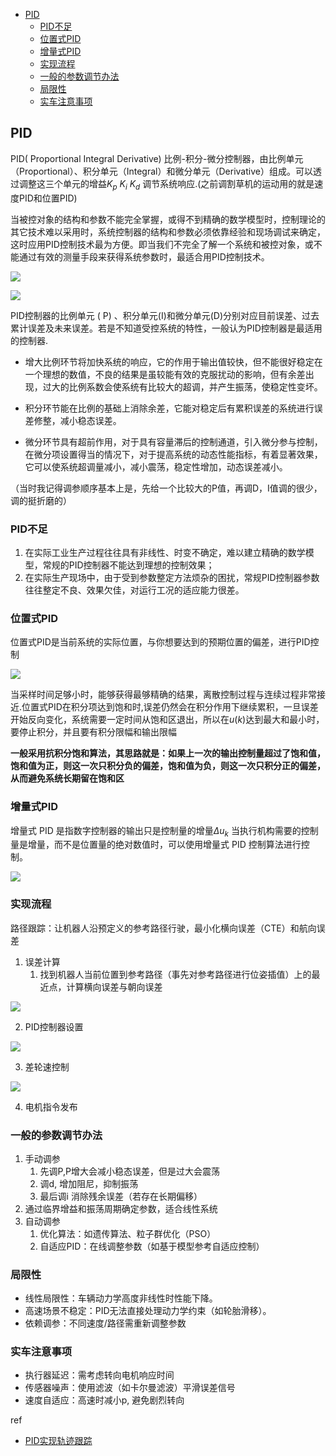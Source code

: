 - [PID](#pid)
  - [PID不足](#pid不足)
  - [位置式PID](#位置式pid)
  - [增量式PID](#增量式pid)
  - [实现流程](#实现流程)
  - [一般的参数调节办法](#一般的参数调节办法)
  - [局限性](#局限性)
  - [实车注意事项](#实车注意事项)

## PID

PID( Proportional Integral Derivative) 比例-积分-微分控制器，由比例单元（Proportional）、积分单元（Integral）和微分单元（Derivative）组成。可以透过调整这三个单元的增益$K_p$ $K_i$ $K_d$ 调节系统响应.(之前调割草机的运动用的就是速度PID和位置PID)

当被控对象的结构和参数不能完全掌握，或得不到精确的数学模型时，控制理论的其它技术难以采用时，系统控制器的结构和参数必须依靠经验和现场调试来确定，这时应用PID控制技术最为方便。即当我们不完全了解一个系统和被控对象，或不能通过有效的测量手段来获得系统参数时，最适合用PID控制技术。

![](./img/pid_controller/img1.png)


![](./img/pid_controller/img2.png)

PID控制器的比例单元 ( P) 、积分单元(I)和微分单元(D)分别对应目前误差、过去累计误差及未来误差。若是不知道受控系统的特性，一般认为PID控制器是最适用的控制器.

- 增大比例环节将加快系统的响应，它的作用于输出值较快，但不能很好稳定在一个理想的数值，不良的结果是虽较能有效的克服扰动的影响，但有余差出现，过大的比例系数会使系统有比较大的超调，并产生振荡，使稳定性变坏。

- 积分环节能在比例的基础上消除余差，它能对稳定后有累积误差的系统进行误差修整，减小稳态误差。

- 微分环节具有超前作用，对于具有容量滞后的控制通道，引入微分参与控制，在微分项设置得当的情况下，对于提高系统的动态性能指标，有着显著效果，它可以使系统超调量减小，减小震荡，稳定性增加，动态误差减小。

（当时我记得调参顺序基本上是，先给一个比较大的P值，再调D，I值调的很少，调的挺折磨的）

### PID不足

1. 在实际工业生产过程往往具有非线性、时变不确定，难以建立精确的数学模型，常规的PID控制器不能达到理想的控制效果；
2. 在实际生产现场中，由于受到参数整定方法烦杂的困扰，常规PID控制器参数往往整定不良、效果欠佳，对运行工况的适应能力很差。

### 位置式PID

位置式PID是当前系统的实际位置，与你想要达到的预期位置的偏差，进行PID控制

![](./img/pid_controller/img3.png)

当采样时间足够小时，能够获得最够精确的结果，离散控制过程与连续过程非常接近.位置式PID在积分项达到饱和时,误差仍然会在积分作用下继续累积，一旦误差开始反向变化，系统需要一定时间从饱和区退出，所以在$u(k)$达到最大和最小时，要停止积分，并且要有积分限幅和输出限幅

**一般采用抗积分饱和算法，其思路就是：如果上一次的输出控制量超过了饱和值，饱和值为正，则这一次只积分负的偏差，饱和值为负，则这一次只积分正的偏差，从而避免系统长期留在饱和区**

### 增量式PID

增量式 PID 是指数字控制器的输出只是控制量的增量$\Delta u_k$ 当执行机构需要的控制量是增量，而不是位置量的绝对数值时，可以使用增量式 PID 控制算法进行控制。

![](./img/pid_controller/img4.png)

### 实现流程

路径跟踪：让机器人沿预定义的参考路径行驶，最小化横向误差（CTE）和航向误差

1. 误差计算
   1. 找到机器人当前位置到参考路径（事先对参考路径进行位姿插值）上的最近点，计算横向误差与朝向误差

![](./img/pid_controller/pid_1.png)

2. PID控制器设置

![](./img/pid_controller/pid_2.png)

3. 差轮速控制

![](./img/pid_controller/pid_3.png)

4. 电机指令发布

### 一般的参数调节办法

1. 手动调参
   1. 先调P,P增大会减小稳态误差，但是过大会震荡
   2. 调d, 增加阻尼，抑制振荡
   3. 最后调i 消除残余误差（若存在长期偏移）
2. 通过临界增益和振荡周期确定参数，适合线性系统
3. 自动调参
   1. 优化算法：如遗传算法、粒子群优化（PSO）
   2. 自适应PID：在线调整参数（如基于模型参考自适应控制）

### 局限性

- 线性局限性：车辆动力学高度非线性时性能下降。
- 高速场景不稳定：PID无法直接处理动力学约束（如轮胎滑移）。
- 依赖调参：不同速度/路径需重新调整参数

### 实车注意事项

- 执行器延迟：需考虑转向电机响应时间
- 传感器噪声：使用滤波（如卡尔曼滤波）平滑误差信号
- 速度自适应：高速时减小p, 避免剧烈转向

ref

- [PID实现轨迹跟踪](https://blog.csdn.net/weixin_42301220/article/details/124793474)

